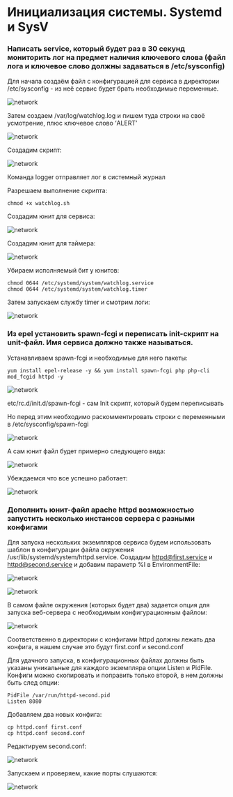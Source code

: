 # **Инициализация системы. Systemd и SysV**
### **Написать service, который будет раз в 30 секунд мониторить лог на предмет наличия ключевого слова (файл лога и ключевое слово должны задаваться в /etc/sysconfig)**

Для начала создаём файл с конфигурацией для сервиса в директории /etc/sysconfig - из неё сервис будет брать необходимые переменные.

![network](https://github.com/vasiliev-an/lesson_5/blob/master/img/1.png)


Затем создаем /var/log/watchlog.log и пишем туда строки на своё усмотрение, плюс ключевое слово ‘ALERT’

![network](https://github.com/vasiliev-an/lesson_5/blob/master/img/2.png)


Создадим скрипт:

![network](https://github.com/vasiliev-an/lesson_5/blob/master/img/3.png)

Команда logger отправляет лог в системный журнал

Разрешаем выполнение скрипта:
```
chmod +x watchlog.sh 
```

Создадим юнит для сервиса:

![network](https://github.com/vasiliev-an/lesson_5/blob/master/img/4.png)


Создадим юнит для таймера:

![network](https://github.com/vasiliev-an/lesson_5/blob/master/img/5.png)

Убираем исполняемый бит у юнитов:

```
chmod 0644 /etc/systemd/system/watchlog.service
chmod 0644 /etc/systemd/system/watchlog.timer
```

Затем запускаем службу timer и смотрим логи:

![network](https://github.com/vasiliev-an/lesson_5/blob/master/img/6.png)



### **Из epel установить spawn-fcgi и переписать init-скрипт на unit-файл. Имя сервиса должно также называться.**


Устанавливаем spawn-fcgi и необходимые для него пакеты:

```
yum install epel-release -y && yum install spawn-fcgi php php-cli mod_fcgid httpd -y
```

![network](https://github.com/vasiliev-an/lesson_5/blob/master/img/7.png)

etc/rc.d/init.d/spawn-fcgi - cам Init скрипт, который будем переписывать

Но перед этим необходимо раскомментировать строки с переменными в /etc/sysconfig/spawn-fcgi

![network](https://github.com/vasiliev-an/lesson_5/blob/master/img/8.png)

А сам юнит файл будет примерно следующего вида:


![network](https://github.com/vasiliev-an/lesson_5/blob/master/img/9.png)


Убеждаемся что все успешно работает:

![network](https://github.com/vasiliev-an/lesson_5/blob/master/img/10.png)


### **Дополнить юнит-файл apache httpd возможностью запустить несколько инстансов сервера с разными конфигами**

Для запуска нескольких экземпляров сервиса будем использовать шаблон в конфигурации файла окружения /usr/lib/systemd/system/httpd.service.
Создадим httpd@first.service и httpd@second.service и добавим параметр %I в EnvironmentFile:

![network](https://github.com/vasiliev-an/lesson_5/blob/master/img/11.png)


![network](https://github.com/vasiliev-an/lesson_5/blob/master/img/12.png)

В самом файле окружения (которых будет два) задается опция для запуска веб-сервера с необходимым конфигурационным файлом:

![network](https://github.com/vasiliev-an/lesson_5/blob/master/img/13.png)

Соответственно в директории с конфигами httpd должны лежать два конфига, в нашем случае это будут first.conf и second.conf

Для удачного запуска, в конфигурационных файлах должны быть указаны уникальные  для  каждого  экземпляра  опции  Listen  и  PidFile.  Конфиги  можно скопировать и поправить только второй, в нем должны быть след опции:

```
PidFile /var/run/httpd-second.pid
Listen 8080
```

Добавляем два новых конфига:
```
cp httpd.conf first.conf
cp httpd.conf second.conf
```
Редактируем second.conf:

![network](https://github.com/vasiliev-an/lesson_5/blob/master/img/14.png)

Запускаем и проверяем, какие порты слушаются:

![network](https://github.com/vasiliev-an/lesson_5/blob/master/img/15.png)

